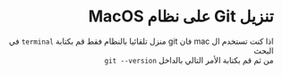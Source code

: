 ﻿<div dir = rtl >

# تنزيل Git على نظام MacOS

اذا كنت تستخدم ال mac فان git منزل تلقائيا بالنظام فقط قم بكتابة 
`terminal` في البحث 
<br>
من ثم قم بكتابة الأمر التالي بالداخل  `git --version`
 </dir>
